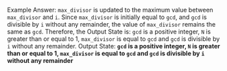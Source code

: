 Example Answer:
`max_divisor` is updated to the maximum value between `max_divisor` and `i`. Since `max_divisor` is initially equal to `gcd`, and `gcd` is divisible by `i` without any remainder, the value of `max_divisor` remains the same as `gcd`. Therefore, the Output State is: `gcd` is a positive integer, `N` is greater than or equal to 1, `max_divisor` is equal to `gcd` and `gcd` is divisible by `i` without any remainder.
Output State: **`gcd` is a positive integer, `N` is greater than or equal to 1, `max_divisor` is equal to `gcd` and `gcd` is divisible by `i` without any remainder**
